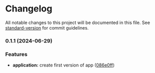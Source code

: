 # Changelog

All notable changes to this project will be documented in this file. See [standard-version](https://github.com/conventional-changelog/standard-version) for commit guidelines.

### 0.1.1 (2024-06-29)


### Features

* **application:** create first version of app ([086e0ff](https://github.com/Isqanderm/ioc/commit/086e0ff1fad889c253b7bf25e134f0048976c1eb))
